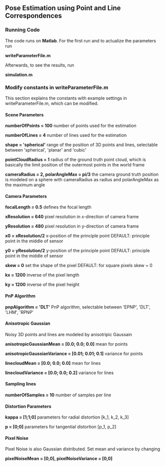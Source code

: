 ## Pose Estimation using Point and Line Correspondences


### Running Code

The code runs on **Matlab**. For the first run and to actualize the parameters run

**writeParameterFile.m**

Afterwards, to see the results, run

**simulation.m**


### Modify constants in writeParameterFile.m

This section explains the constants with example settings in writeParameterFile.m, which can be modified.

#### Scene Parameters

**numberOfPoints = 100** number of points used for the estimation

**numberOfLines = 4** number of lines used for the estimation

**shape = 'spherical'** range of the position of 3D points and lines, selectable between 'spherical', 'planar' and 'cubic'

**pointCloudRadius = 1** radius of the ground truth point cloud, which is basically the limit position of the outermost points in the world frame

**cameraRadius = 2, polarAngleMax = pi/3** the camera ground truth position is modeled on a sphere with cameraRadius as radius and polarAngleMax as the maximum angle


#### Camera Parameters

**focalLength = 0.5** defines the focal length

**xResolution = 640** pixel resolution in x-direction of camera frame

**yResolution = 480** pixel resolution in y-direction of camera frame

**x0 = xResolution/2** x-position of the principle point 
DEFAULT: principle point in the middle of sensor

**y0 = yResolution/2** y-position of the principle point
DEFAULT: principle point in the middle of sensor

**skew = 0** set the shape of the pixel
DEFAULT: for square pixels skew = 0

**kx = 1200** inverse of the pixel length

**ky = 1200** inverse of the pixel height


#### PnP Algorithm

**pnpAlgorithm = 'DLT'** PnP algorithm, selectable between 'EPNP', 'DLT', 'LHM', 'RPNP'


#### Anisotropic Gaussian

Noisy 3D points and lines are modeled by anisotripic Gaussain

**anisotropicGaussianMean = [0.0; 0.0; 0.0]**  mean for points

**anisotropicGaussianVariance = [0.01; 0.01; 0.1]** variance for points

**linecloudMean = [0.0; 0.0; 0.0]** mean for lines

**linecloudVariance = [0.0; 0.0; 0.2]** variance for lines


#### Sampling lines

**numberOfSamples = 10** number of samples per line


#### Distortion Parameters

**kappa = [1;1;0]** parameters for radial distortion [k_1, k_2, k_3]

**p = [0;0]** parameters for tangential distortion [p_1, p_2]


#### Pixel Noise

Pixel Noise is also Gaussian distributed. Set mean and variance by changing

**pixelNoiseMean = [0,0], pixelNoiseVariance = [0,0]**


 









